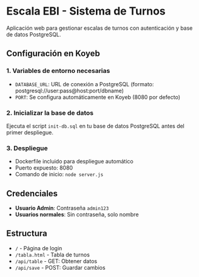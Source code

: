 # Escala EBI - Sistema de Turnos

Aplicación web para gestionar escalas de turnos con autenticación y base de datos PostgreSQL.

## Configuración en Koyeb

### 1. Variables de entorno necesarias
- `DATABASE_URL`: URL de conexión a PostgreSQL (formato: postgresql://user:pass@host:port/dbname)
- `PORT`: Se configura automáticamente en Koyeb (8080 por defecto)

### 2. Inicializar la base de datos
Ejecuta el script `init-db.sql` en tu base de datos PostgreSQL antes del primer despliegue.

### 3. Despliegue
- Dockerfile incluido para despliegue automático
- Puerto expuesto: 8080
- Comando de inicio: `node server.js`

## Credenciales
- **Usuario Admin**: Contraseña `admin123`
- **Usuarios normales**: Sin contraseña, solo nombre

## Estructura
- `/` - Página de login
- `/tabla.html` - Tabla de turnos
- `/api/table` - GET: Obtener datos
- `/api/save` - POST: Guardar cambios
